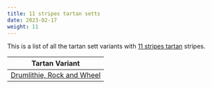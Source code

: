 ```yaml
---
title: 11 stripes tartan setts
date: 2023-02-17
weight: 11
---
```

This is a list of all the tartan sett variants with [11 stripes tartan](/stripes/stripes11/) stripes.

| Tartan Variant |
|---------------|
| [Drumlithie, Rock and Wheel](/tartans/r/4/dr4/p6/r30/p40/g38/p6/r30/dr4/p6/r/4/)||

